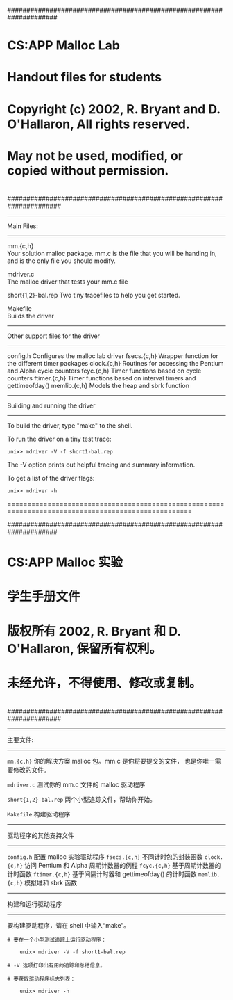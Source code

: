 #####################################################################
# CS:APP Malloc Lab
# Handout files for students
#
# Copyright (c) 2002, R. Bryant and D. O'Hallaron, All rights reserved.
# May not be used, modified, or copied without permission.
#
######################################################################

***********
Main Files:
***********

mm.{c,h}	
	Your solution malloc package. mm.c is the file that you
	will be handing in, and is the only file you should modify.

mdriver.c	
	The malloc driver that tests your mm.c file

short{1,2}-bal.rep
	Two tiny tracefiles to help you get started. 

Makefile	
	Builds the driver

**********************************
Other support files for the driver
**********************************

config.h	Configures the malloc lab driver
fsecs.{c,h}	Wrapper function for the different timer packages
clock.{c,h}	Routines for accessing the Pentium and Alpha cycle counters
fcyc.{c,h}	Timer functions based on cycle counters
ftimer.{c,h}	Timer functions based on interval timers and gettimeofday()
memlib.{c,h}	Models the heap and sbrk function

*******************************
Building and running the driver
*******************************
To build the driver, type "make" to the shell.

To run the driver on a tiny test trace:

	unix> mdriver -V -f short1-bal.rep

The -V option prints out helpful tracing and summary information.

To get a list of the driver flags:

	unix> mdriver -h

====================================================================================================

#####################################################################
# CS:APP Malloc 实验
# 学生手册文件
#
# 版权所有 2002, R. Bryant 和 D. O'Hallaron, 保留所有权利。
# 未经允许，不得使用、修改或复制。
#
######################################################################

***********
主要文件:
***********

`mm.{c,h}`
	你的解决方案 malloc 包。mm.c 是你将要提交的文件，
	也是你唯一需要修改的文件。

`mdriver.c`
	测试你的 mm.c 文件的 malloc 驱动程序

`short{1,2}-bal.rep`
	两个小型追踪文件，帮助你开始。

`Makefile`
	构建驱动程序

**********************************
驱动程序的其他支持文件
**********************************

`config.h`	配置 malloc 实验驱动程序
`fsecs.{c,h}`	不同计时包的封装函数
`clock.{c,h}`	访问 Pentium 和 Alpha 周期计数器的例程
`fcyc.{c,h}`	基于周期计数器的计时函数
`ftimer.{c,h}`	基于间隔计时器和 gettimeofday() 的计时函数
`memlib.{c,h}`	模拟堆和 sbrk 函数

*******************************
构建和运行驱动程序
*******************************
要构建驱动程序，请在 shell 中输入“make”。

~~~shell
# 要在一个小型测试追踪上运行驱动程序：

	unix> mdriver -V -f short1-bal.rep

# -V 选项打印出有用的追踪和总结信息。

# 要获取驱动程序标志列表：

	unix> mdriver -h
~~~